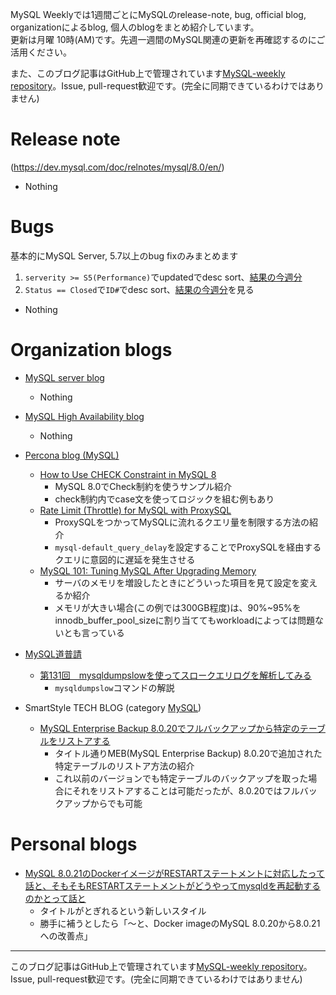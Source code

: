 MySQL Weeklyでは1週間ごとにMySQLのrelease-note, bug, official blog, organizationによるblog, 個人のblogをまとめ紹介しています。  
更新は月曜 10時(AM)です。先週一週間のMySQL関連の更新を再確認するのにご活用ください。

また、このブログ記事はGitHub上で管理されています[MySQL-weekly repository](https://github.com/tom--bo/MySQL-weekly)。Issue, pull-request歓迎です。(完全に同期できているわけではありません)


# Release note

(https://dev.mysql.com/doc/relnotes/mysql/8.0/en/)

- Nothing

# Bugs

基本的にMySQL Server, 5.7以上のbug fixのみまとめます

1. `serverity >= S5(Performance)`でupdatedでdesc sort、[結果の今週分](https://bugs.mysql.com/search.php?cmd=display&status=All&severity=-5&os=5&bug_age=0&order_by=mtime&direction=ASC&limit=30&mine=0&reorder_by=mtime)
1. `Status == Closed`で`ID#`でdesc sort、[結果の今週分](https://bugs.mysql.com/search.php?search_for=&status=Closed&severity=&limit=10&order_by=id&cmd=display&direction=DESC&os=0&phpver=&bug_age=0)を見る


- Nothing

# Organization blogs

- [MySQL server blog](https://mysqlserverteam.com/)
  - Nothing

- [MySQL High Availability blog](https://mysqlhighavailability.com/)
  - Nothing

- [Percona blog (MySQL)](https://www.percona.com/blog/)
  - [How to Use CHECK Constraint in MySQL 8](https://www.percona.com/blog/2020/10/02/how-to-use-check-constraint-in-mysql-8/)
    - MySQL 8.0でCheck制約を使うサンプル紹介
    - check制約内でcase文を使ってロジックを組む例もあり
  - [Rate Limit (Throttle) for MySQL with ProxySQL](https://www.percona.com/blog/2020/10/02/rate-limit-throttle-for-mysql-with-proxysql/)
    - ProxySQLをつかってMySQLに流れるクエリ量を制限する方法の紹介
    - `mysql-default_query_delay`を設定することでProxySQLを経由するクエリに意図的に遅延を発生させる
  - [MySQL 101: Tuning MySQL After Upgrading Memory](https://www.percona.com/blog/2020/09/30/mysql-101-tuning-mysql-after-upgrading-memory/)
    - サーバのメモリを増設したときにどういった項目を見て設定を変えるか紹介
    - メモリが大きい場合(この例では300GB程度)は、90%~95%をinnodb_buffer_pool_sizeに割り当ててもworkloadによっては問題ないとも言っている


- [MySQL道普請](https://gihyo.jp/dev/serial/01/mysql-road-construction-news)
  - [第131回　mysqldumpslowを使ってスロークエリログを解析してみる](https://gihyo.jp/dev/serial/01/mysql-road-construction-news/0131)
    - `mysqldumpslow`コマンドの解説

- SmartStyle TECH BLOG (category [MySQL](https://www.s-style.co.jp/blog/category/tech/mysql/))
  - [MySQL Enterprise Backup 8.0.20でフルバックアップから特定のテーブルをリストアする](https://www.s-style.co.jp/blog/2020/08/6400/)
    - タイトル通りMEB(MySQL Enterprise Backup) 8.0.20で追加された特定テーブルのリストア方法の紹介
    - これ以前のバージョンでも特定テーブルのバックアップを取った場合にそれをリストアすることは可能だったが、8.0.20ではフルバックアップからでも可能




# Personal blogs

- [MySQL 8.0.21のDockerイメージがRESTARTステートメントに対応したって話と、そもそもRESTARTステートメントがどうやってmysqldを再起動するのかとって話と](https://yoku0825.blogspot.com/2020/09/mysql-8021dockerrestartrestartmysqld.html)
  - タイトルがとぎれるという新しいスタイル
  - 勝手に補うとしたら「〜と、Docker imageのMySQL 8.0.20から8.0.21への改善点」

-----

このブログ記事はGitHub上で管理されています[MySQL-weekly repository](https://github.com/tom--bo/MySQL-weekly)。Issue, pull-request歓迎です。(完全に同期できているわけではありません)
